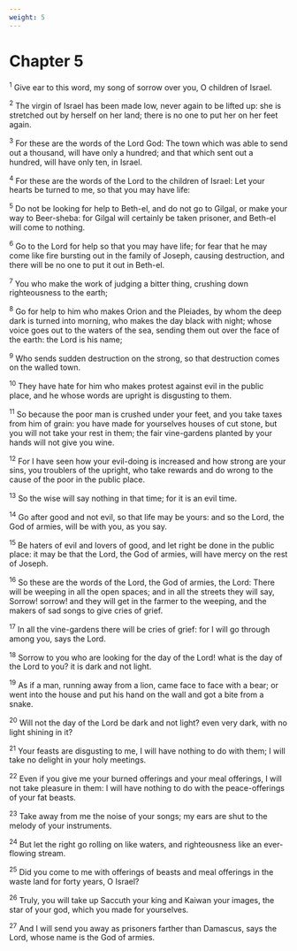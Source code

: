 ```yaml
---
weight: 5
---
```


# Chapter 5

<sup>1</sup> Give ear to this word, my song of sorrow over you, O children of Israel. 

<sup>2</sup> The virgin of Israel has been made low, never again to be lifted up: she is stretched out by herself on her land; there is no one to put her on her feet again. 

<sup>3</sup> For these are the words of the Lord God: The town which was able to send out a thousand, will have only a hundred; and that which sent out a hundred, will have only ten, in Israel. 

<sup>4</sup> For these are the words of the Lord to the children of Israel: Let your hearts be turned to me, so that you may have life: 

<sup>5</sup> Do not be looking for help to Beth-el, and do not go to Gilgal, or make your way to Beer-sheba: for Gilgal will certainly be taken prisoner, and Beth-el will come to nothing. 

<sup>6</sup> Go to the Lord for help so that you may have life; for fear that he may come like fire bursting out in the family of Joseph, causing destruction, and there will be no one to put it out in Beth-el. 

<sup>7</sup> You who make the work of judging a bitter thing, crushing down righteousness to the earth; 

<sup>8</sup> Go for help to him who makes Orion and the Pleiades, by whom the deep dark is turned into morning, who makes the day black with night; whose voice goes out to the waters of the sea, sending them out over the face of the earth: the Lord is his name; 

<sup>9</sup> Who sends sudden destruction on the strong, so that destruction comes on the walled town. 

<sup>10</sup> They have hate for him who makes protest against evil in the public place, and he whose words are upright is disgusting to them. 

<sup>11</sup> So because the poor man is crushed under your feet, and you take taxes from him of grain: you have made for yourselves houses of cut stone, but you will not take your rest in them; the fair vine-gardens planted by your hands will not give you wine. 

<sup>12</sup> For I have seen how your evil-doing is increased and how strong are your sins, you troublers of the upright, who take rewards and do wrong to the cause of the poor in the public place. 

<sup>13</sup> So the wise will say nothing in that time; for it is an evil time. 

<sup>14</sup> Go after good and not evil, so that life may be yours: and so the Lord, the God of armies, will be with you, as you say. 

<sup>15</sup> Be haters of evil and lovers of good, and let right be done in the public place: it may be that the Lord, the God of armies, will have mercy on the rest of Joseph. 

<sup>16</sup> So these are the words of the Lord, the God of armies, the Lord: There will be weeping in all the open spaces; and in all the streets they will say, Sorrow! sorrow! and they will get in the farmer to the weeping, and the makers of sad songs to give cries of grief. 

<sup>17</sup> In all the vine-gardens there will be cries of grief: for I will go through among you, says the Lord. 

<sup>18</sup> Sorrow to you who are looking for the day of the Lord! what is the day of the Lord to you? it is dark and not light. 

<sup>19</sup> As if a man, running away from a lion, came face to face with a bear; or went into the house and put his hand on the wall and got a bite from a snake. 

<sup>20</sup> Will not the day of the Lord be dark and not light? even very dark, with no light shining in it? 

<sup>21</sup> Your feasts are disgusting to me, I will have nothing to do with them; I will take no delight in your holy meetings. 

<sup>22</sup> Even if you give me your burned offerings and your meal offerings, I will not take pleasure in them: I will have nothing to do with the peace-offerings of your fat beasts. 

<sup>23</sup> Take away from me the noise of your songs; my ears are shut to the melody of your instruments. 

<sup>24</sup> But let the right go rolling on like waters, and righteousness like an ever-flowing stream. 

<sup>25</sup> Did you come to me with offerings of beasts and meal offerings in the waste land for forty years, O Israel? 

<sup>26</sup> Truly, you will take up Saccuth your king and Kaiwan your images, the star of your god, which you made for yourselves. 

<sup>27</sup> And I will send you away as prisoners farther than Damascus, says the Lord, whose name is the God of armies. 


